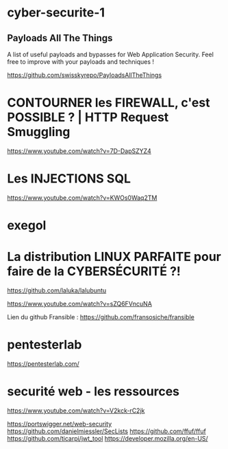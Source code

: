 # cyber-securite-1

## Payloads All The Things
A list of useful payloads and bypasses for Web Application Security. Feel free to improve with your payloads and techniques !

https://github.com/swisskyrepo/PayloadsAllTheThings

# CONTOURNER les FIREWALL, c'est POSSIBLE ? | HTTP Request Smuggling

https://www.youtube.com/watch?v=7D-DapSZYZ4

# Les INJECTIONS SQL
https://www.youtube.com/watch?v=KWOs0Waq2TM

# exegol


# La distribution LINUX PARFAITE pour faire de la CYBERSÉCURITÉ ?!
https://github.com/laluka/lalubuntu

https://www.youtube.com/watch?v=sZQ6FVncuNA

Lien du github Fransible : https://github.com/fransosiche/fransible

# pentesterlab

https://pentesterlab.com/

# securité web - les ressources
https://www.youtube.com/watch?v=V2kck-rC2jk

https://portswigger.net/web-security
https://github.com/danielmiessler/SecLists
https://github.com/ffuf/ffuf
https://github.com/ticarpi/jwt_tool
https://developer.mozilla.org/en-US/

